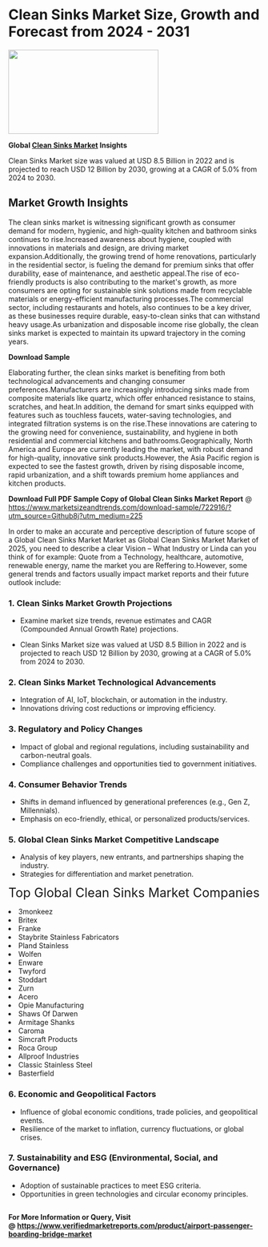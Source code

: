 <H1>Clean Sinks Market Size, Growth and Forecast from 2024 - 2031</H1><img class="aligncenter size-medium wp-image-584254" src="https://thirdeyenews.in/wp-content/uploads/2024/09/Global-Market-Research-300x168.jpeg" alt="" width="300" height="168" /><p><strong>Global&nbsp;<a href="https://www.marketsizeandtrends.com/download-sample/722916/?utm_source=Github8j?utm_medium=225">Clean Sinks Market</a> Insights</strong></p><p>Clean Sinks Market size was valued at USD 8.5 Billion in 2022 and is projected to reach USD 12 Billion by 2030, growing at a CAGR of 5.0% from 2024 to 2030.</p><p><h2>Market Growth Insights</h2> <p>The clean sinks market is witnessing significant growth as consumer demand for modern, hygienic, and high-quality kitchen and bathroom sinks continues to rise.Increased awareness about hygiene, coupled with innovations in materials and design, are driving market expansion.Additionally, the growing trend of home renovations, particularly in the residential sector, is fueling the demand for premium sinks that offer durability, ease of maintenance, and aesthetic appeal.The rise of eco-friendly products is also contributing to the market's growth, as more consumers are opting for sustainable sink solutions made from recyclable materials or energy-efficient manufacturing processes.The commercial sector, including restaurants and hotels, also continues to be a key driver, as these businesses require durable, easy-to-clean sinks that can withstand heavy usage.As urbanization and disposable income rise globally, the clean sinks market is expected to maintain its upward trajectory in the coming years.</p> <p><strong>Download Sample</strong></p> <p>Elaborating further, the clean sinks market is benefiting from both technological advancements and changing consumer preferences.Manufacturers are increasingly introducing sinks made from composite materials like quartz, which offer enhanced resistance to stains, scratches, and heat.In addition, the demand for smart sinks equipped with features such as touchless faucets, water-saving technologies, and integrated filtration systems is on the rise.These innovations are catering to the growing need for convenience, sustainability, and hygiene in both residential and commercial kitchens and bathrooms.Geographically, North America and Europe are currently leading the market, with robust demand for high-quality, innovative sink products.However, the Asia Pacific region is expected to see the fastest growth, driven by rising disposable income, rapid urbanization, and a shift towards premium home appliances and kitchen products.<p><span class=""><strong>Download Full PDF Sample Copy of Global Clean Sinks Market Report</strong> @ <a href="https://www.marketsizeandtrends.com/download-sample/722916/?utm_source=Github8j?utm_medium=225" target="_blank">https://www.marketsizeandtrends.com/download-sample/722916/?utm_source=Github8j?utm_medium=225</a></span></p><p>In order to make an accurate and perceptive description of future scope of a Global&nbsp;Clean Sinks Market Market as Global&nbsp;Clean Sinks Market Market of 2025, you need to describe a clear Vision &ndash; What Industry or Linda can you think of for example: Quote from a Technology, healthcare, automotive, renewable energy, name the market you are Reffering to.However, some general trends and factors usually impact market reports and their future outlook include:</p><h3>1.&nbsp;<strong>Clean Sinks Market Growth Projections</strong></h3><ul><li>Examine market size trends, revenue estimates and CAGR (Compounded Annual Growth Rate) projections.</li><li><p>Clean Sinks Market size was valued at USD 8.5 Billion in 2022 and is projected to reach USD 12 Billion by 2030, growing at a CAGR of 5.0% from 2024 to 2030.</p></li></ul><h3>2.&nbsp;<strong>Clean Sinks Market Technological Advancements</strong></h3><ul><li>Integration of AI, IoT, blockchain, or automation in the industry.</li><li>Innovations driving cost reductions or improving efficiency.</li></ul><h3>3.&nbsp;<strong>Regulatory and Policy Changes</strong></h3><ul><li>Impact of global and regional regulations, including sustainability and carbon-neutral goals.</li><li>Compliance challenges and opportunities tied to government initiatives.</li></ul><h3>4.&nbsp;<strong>Consumer Behavior Trends</strong></h3><ul><li>Shifts in demand influenced by generational preferences (e.g., Gen Z, Millennials).</li><li>Emphasis on eco-friendly, ethical, or personalized products/services.</li></ul><h3>5.&nbsp;<strong>Global Clean Sinks Market Competitive Landscape</strong></h3><ul><li>Analysis of key players, new entrants, and partnerships shaping the industry.</li><li>Strategies for differentiation and market penetration.</li></ul><p data-pm-slice="1 1 []"><span style="color: inherit; font-family: inherit; font-size: 25px;">Top Global Clean Sinks Market Companies</span></p><div class="" data-test-id=""><p><li>3monkeez</li><li> Britex</li><li> Franke</li><li> Staybrite Stainless Fabricators</li><li> Pland Stainless</li><li> Wolfen</li><li> Enware</li><li> Twyford</li><li> Stoddart</li><li> Zurn</li><li> Acero</li><li> Opie Manufacturing</li><li> Shaws Of Darwen</li><li> Armitage Shanks</li><li> Caroma</li><li> Simcraft Products</li><li> Roca Group</li><li> Allproof Industries</li><li> Classic Stainless Steel</li><li> Basterfield</li></p></div><h3>6.&nbsp;<strong>Economic and Geopolitical Factors</strong></h3><ul><li>Influence of global economic conditions, trade policies, and geopolitical events.</li><li>Resilience of the market to inflation, currency fluctuations, or global crises.</li></ul><h3>7.&nbsp;<strong>Sustainability and ESG (Environmental, Social, and Governance)</strong></h3><ul><li>Adoption of sustainable practices to meet ESG criteria.</li><li>Opportunities in green technologies and circular economy principles.</li></ul><h2><strong style="font-size: 14px;">For More Information or Query, Visit @&nbsp;</strong><a style="background-color: #ffffff; font-size: 14px;" href="https://www.marketsizeandtrends.com/report/clean-sinks-market/" target="_blank">https://www.verifiedmarketreports.com/product/airport-passenger-boarding-bridge-market</a></h2>